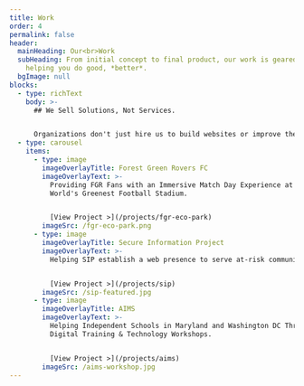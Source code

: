 ```yaml
---
title: Work
order: 4
permalink: false
header:
  mainHeading: Our<br>Work
  subHeading: From initial concept to final product, our work is geared toward
    helping you do good, *better*.
  bgImage: null
blocks:
  - type: richText
    body: >-
      ## We Sell Solutions, Not Services.


      Organizations don't just hire us to build websites or improve their brand. They partner with us to fix pain points, improve outcomes, and drive *real* results. Check out some of our previous work to get an idea of our capabilities and creativity.
  - type: carousel
    items:
      - type: image
        imageOverlayTitle: Forest Green Rovers FC
        imageOverlayText: >-
          Providing FGR Fans with an Immersive Match Day Experience at the
          World's Greenest Football Stadium.


          [View Project >](/projects/fgr-eco-park)
        imageSrc: /fgr-eco-park.png
      - type: image
        imageOverlayTitle: Secure Information Project
        imageOverlayText: >-
          Helping SIP establish a web presence to serve at-risk communities in Philadelphia and beyond.


          [View Project >](/projects/sip)
        imageSrc: /sip-featured.jpg
      - type: image
        imageOverlayTitle: AIMS
        imageOverlayText: >-
          Helping Independent Schools in Maryland and Washington DC Through
          Digital Training & Technology Workshops.


          [View Project >](/projects/aims)
        imageSrc: /aims-workshop.jpg
---
```

